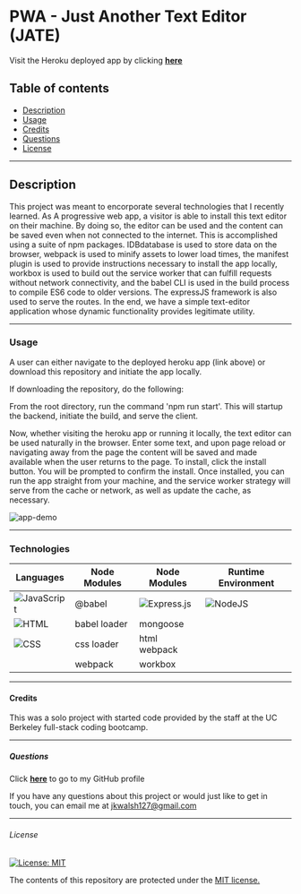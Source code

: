 # PWA - Just Another Text Editor (JATE)

Visit the Heroku deployed app by clicking <a href="https://fierce-reef-46335.herokuapp.com/" target="_blank">**here**<a> 

## Table of contents
* [Description](#description)
* [Usage](#usage)
* [Credits](#credits)
* [Questions](#questions)
* [License](#license)

---
## Description
This project was meant to encorporate several technologies that I recently learned. As A progressive web app, a visitor is able to install this text editor on their machine. By doing so, the editor can be used and the content can be saved even when not connected to the internet. This is accomplished using a suite of npm packages. IDBdatabase is used to store data on the browser, webpack is used to minify assets to lower load times, the manifest plugin is used to provide instructions necessary to install the app locally, workbox is used to build out the service worker that can fulfill requests without network connectivity, and the babel CLI is used in the build process to compile ES6 code to older versions. The expressJS framework is also used to serve the routes. In the end, we have a simple text-editor application whose dynamic functionality provides legitimate utility.

---
### Usage
A user can either navigate to the deployed heroku app (link above) or download this repository and initiate the app locally. 

If downloading the repository, do the following:

From the root directory, run the command 'npm run start'. This will startup the backend, initiate the build, and serve the client. 

Now, whether visiting the heroku app or running it locally, the text editor can be used naturally in the browser. Enter some text, and upon page reload or navigating away from the page the content will be saved and made available when the user returns to the page. To install, click the install button. You will be prompted to confirm the install. Once installed, you can run the app straight from your machine, and the service worker strategy will serve from the cache or network, as well as update the cache, as necessary. 

![app-demo](https://user-images.githubusercontent.com/101354032/170621619-839f7514-d2dd-4415-80b7-5437a15c4293.gif)

---
### Technologies
|   Languages  | Node Modules  |  Node Modules | Runtime Environment |
| ----------- | ----------- | ----------- |  ----------- | 
| ![JavaScript](https://img.shields.io/badge/javascript-%23323330.svg?style=for-the-badge&logo=javascript&logoColor=%23F7DF1E) | @babel | ![Express.js](https://img.shields.io/badge/express.js-%23404d59.svg?style=for-the-badge&logo=express&logoColor=%2361DAFB) | ![NodeJS](https://img.shields.io/badge/node.js-6DA55F?style=for-the-badge&logo=node.js&logoColor=white)  |
| ![HTML](https://img.shields.io/badge/HTML-239120?style=for-the-badge&logo=html5&logoColor=white) | babel loader  | mongoose  |   |
| ![CSS](https://img.shields.io/badge/CSS3-1572B6?style=for-the-badge&logo=css3&logoColor=white)  | css loader |  html webpack |    |
|   |  webpack  | workbox  |   |

---
#### Credits
This was a solo project with started code provided by the staff at the UC Berkeley full-stack coding bootcamp.

---
##### Questions
Click <a href="https://github.com/jkwalsh127" target="_blank">**here**<a> to go to my GitHub profile

If you have any questions about this project or would just like to get in touch, you can email me at <a href="mailto:jkwalsh127@gmail.com" target="_blank">jkwalsh127@gmail.com</a>
  
---
###### License
[![License: MIT](https://img.shields.io/badge/License-MIT-yellow.svg)](https://opensource.org/licenses/MIT)

The contents of this repository are protected under the <a href="https://opensource.org/licenses/MIT">MIT license.</a>